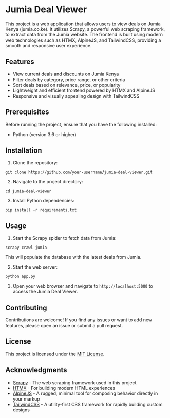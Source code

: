 # Jumia Deal Viewer

This project is a web application that allows users to view deals on Jumia Kenya (jumia.co.ke). It utilizes Scrapy, a powerful web scraping framework, to extract data from the Jumia website. The frontend is built using modern web technologies such as HTMX, AlpineJS, and TailwindCSS, providing a smooth and responsive user experience.

## Features

- View current deals and discounts on Jumia Kenya
- Filter deals by category, price range, or other criteria
- Sort deals based on relevance, price, or popularity
- Lightweight and efficient frontend powered by HTMX and AlpineJS
- Responsive and visually appealing design with TailwindCSS

## Prerequisites

Before running the project, ensure that you have the following installed:

- Python (version 3.6 or higher)

## Installation

1. Clone the repository:

```
git clone https://github.com/your-username/jumia-deal-viewer.git
```

2. Navigate to the project directory:

```
cd jumia-deal-viewer
```

3. Install Python dependencies:

```
pip install -r requirements.txt
```

## Usage

1. Start the Scrapy spider to fetch data from Jumia:

```
scrapy crawl jumia
```

This will populate the database with the latest deals from Jumia.

2. Start the web server:

```
python app.py
```

3. Open your web browser and navigate to `http://localhost:5000` to access the Jumia Deal Viewer.

## Contributing

Contributions are welcome! If you find any issues or want to add new features, please open an issue or submit a pull request.

## License

This project is licensed under the [MIT License](LICENSE).

## Acknowledgments

- [Scrapy](https://scrapy.org/) - The web scraping framework used in this project
- [HTMX](https://htmx.org/) - For building modern HTML experiences
- [AlpineJS](https://alpinejs.dev/) - A rugged, minimal tool for composing behavior directly in your markup
- [TailwindCSS](https://tailwindcss.com/) - A utility-first CSS framework for rapidly building custom designs